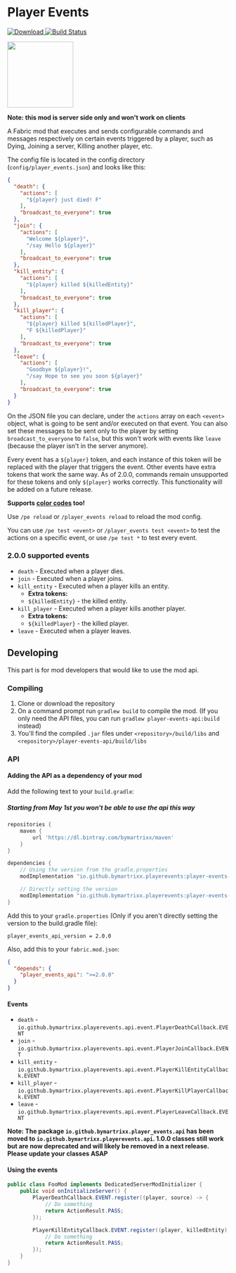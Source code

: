 # Player Events

[ ![Download](https://api.bintray.com/packages/bymartrixx/maven/player_events_api/images/download.svg) ](https://github.com/ByMartrixx/join-messages/releases/tag/1.0.0)
[ ![Build Status](https://travis-ci.com/ByMartrixx/player-events.svg?branch=master)](https://travis-ci.com/ByMartrixx/player-events)

<a href='https://www.curseforge.com/minecraft/mc-mods/fabric-api'><img src='https://i.imgur.com/Ol1Tcf8.png' width="150"></a>

**Note: this mod is server side only and won't work on clients**

A Fabric mod that executes and sends configurable commands and messages respectively on certain events triggered by a player, such as Dying, Joining a server, Killing another player, etc.

The config file is located in the config directory (`config/player_events.json`) and looks like this:

```JSON
{
  "death": {
    "actions": [
      "${player} just died! F"
    ],
    "broadcast_to_everyone": true
  },
  "join": {
    "actions": [
      "Welcome ${player}",
      "/say Hello ${player}"
    ],
    "broadcast_to_everyone": true
  },
  "kill_entity": {
    "actions": [
      "${player} killed ${killedEntity}"
    ],
    "broadcast_to_everyone": true
  },
  "kill_player": {
    "actions": [
      "${player} killed ${killedPlayer}",
      "F ${killedPlayer}"
    ],
    "broadcast_to_everyone": true
  },
  "leave": {
    "actions": [
      "Goodbye ${player}!",
      "/say Hope to see you soon ${player}"
    ],
    "broadcast_to_everyone": true
  }
}
```

On the JSON file you can declare, under the `actions` array on each `<event>` object, what is going to be sent and/or executed on that event. You can also set these messages to be sent only to the player by setting `broadcast_to_everyone` to `false`, but this won't work with events like `leave` (because the player isn't in the server anymore).

Every event has a `${player}` token, and each instance of this token will be replaced with the player that triggers the event. Other events have extra tokens that work the same way.
As of 2.0.0, commands remain unsupported for these tokens and only `${player}` works correctly. This functionality will be added on a future release.

**Supports [color codes](https://minecraft.gamepedia.com/Formatting_codes#Color_codes) too!**

Use `/pe reload` or `/player_events reload` to reload the mod config.

You can use `/pe test <event>` or `/player_events test <event>` to test the actions on a specific event, or use `/pe test *` to test every event.

### 2.0.0 supported events
* `death` - Executed when a player dies.
* `join` - Executed when a player joins.
* `kill_entity` - Executed when a player kills an entity. 
  * **Extra tokens:**
  * `${killedEntity}` - the killed entity.
* `kill_player` - Executed when a player kills another player.
  * **Extra tokens:**
  * `${killedPlayer}` - the killed player.
* `leave` - Executed when a player leaves.

## Developing
This part is for mod developers that would like to use the mod api.

### Compiling

1. Clone or download the repository
2. On a command prompt run `gradlew build` to compile the mod. (If you only need the API files, you can run `gradlew player-events-api:build` instead)
3. You'll find the compiled `.jar` files under `<repository>/build/libs` and `<repository>/player-events-api/build/libs`

### API
#### Adding the API as a dependency of your mod
Add the following text to your `build.gradle`:
##### Starting from May 1st you won't be able to use the api this way
```groovy
repositories {
    maven {
        url 'https://dl.bintray.com/bymartrixx/maven'    
    }
}

dependencies {
    // Using the version from the gradle.properties
    modImplementation "io.github.bymartrixx.playerevents:player-events-api:${project.player_events_api_version}"

    // Directly setting the version
    modImplementation "io.github.bymartrixx.playerevents:player-events-api:2.0.0"
}
```
Add this to your `gradle.properties` (Only if you aren't directly setting the version to the build.gradle file):
```properties
player_events_api_version = 2.0.0
```

Also, add this to your `fabric.mod.json`:
```json
{
  "depends": {
    "player_events_api": ">=2.0.0"
  }
}
```

#### Events
* `death` - `io.github.bymartrixx.playerevents.api.event.PlayerDeathCallback.EVENT`
* `join` - `io.github.bymartrixx.playerevents.api.event.PlayerJoinCallback.EVENT`
* `kill_entity` - `io.github.bymartrixx.playerevents.api.event.PlayerKillEntityCallback.EVENT`
* `kill_player` - `io.github.bymartrixx.playerevents.api.event.PlayerKillPlayerCallback.EVENT`
* `leave` - `io.github.bymartrixx.playerevents.api.event.PlayerLeaveCallback.EVENT`

**Note: The package `io.github.bymartrixx.player_events.api` has been moved to `io.github.bymartrixx.playerevents.api`. 1.0.0 classes still work but are now deprecated and will likely be removed in a next release. Please update your classes ASAP**

#### Using the events
```java
public class FooMod implements DedicatedServerModInitializer {
    public void onInitializeServer() {
        PlayerDeathCallback.EVENT.register((player, source) -> {
            // Do something
            return ActionResult.PASS;
        });

        PlayerKillEntityCallback.EVENT.register((player, killedEntity) -> {
            // Do something
            return ActionResult.PASS;
        });
    }
}
```
